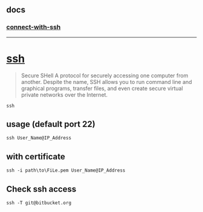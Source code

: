 ## docs

### [connect-with-ssh](https://ubuntu.com/core/docs/connect-with-ssh)

----
# [ssh](https://help.ubuntu.com/community/SSH?_ga=2.229119445.831229570.1668829950-721891094.1667176278)
> Secure SHell
> A protocol for securely accessing one computer from another. Despite the name, SSH allows you to run command line and graphical programs, transfer files, and even create secure virtual private networks over the Internet.

```
ssh
```

## usage (default port 22)

```
ssh User_Name@IP_Address
```

## with certificate

```
ssh -i path\to\FiLe.pem User_Name@IP_Address
```

## Check ssh access

```
ssh -T git@bitbucket.org
```